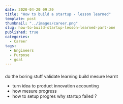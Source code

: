 ```yaml
---
date: 2020-04-20 09:20
title: "How to build a startup - lesson learned"
template: post
thumbnail: "../images/career.png"
slug: how-to-build-startup-lesson-learned-part-one
published: true
categories:
  - Career
tags:
  - Engineers
  - Purpose
  - goal
---
```


#####

do the boring stuff
validate learning
build mesure learnt

- turn idea to product
  innovation accounting
- how mesure progress
- how to setup progres
  why startup failed ?
